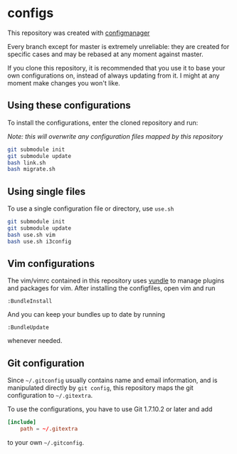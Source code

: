 configs
=======

This repository was created with
[configmanager](https://github.com/tarcisioe/configmanager)

Every branch except for master is extremely unreliable: they are
created for specific cases and may be rebased at any moment
against master.

If you clone this repository, it is recommended that you use it
to base your own configurations on, instead of always updating
from it. I might at any moment make changes you won't like.

Using these configurations
--------------------------

To install the configurations, enter the cloned repository and run:

*Note: this will overwrite any configuration files mapped by this
repository*

```bash
git submodule init
git submodule update
bash link.sh
bash migrate.sh
```

Using single files
------------------

To use a single configuration file or directory, use `use.sh`

```bash
git submodule init
git submodule update
bash use.sh vim
bash use.sh i3config
```

Vim configurations
------------------

The vim/vimrc contained in this repository uses
[vundle](https://github.com/gmarik/Vundle.vim) to manage plugins and
packages for vim. After installing the configfiles, open vim and run

```vim
:BundleInstall
```

And you can keep your bundles up to date by running

```vim
:BundleUpdate
```

whenever needed.

Git configuration
-----------------

Since `~/.gitconfig` usually contains name and email information,
and is manipulated directly by `git config`, this repository maps
the git configuration to `~/.gitextra`.

To use the configurations, you have to use Git 1.7.10.2 or later and
add

```conf
[include]
    path = ~/.gitextra
```

to your own `~/.gitconfig`.
